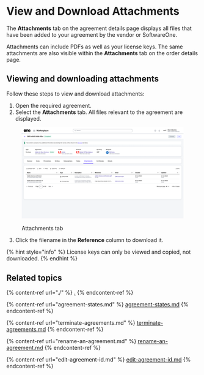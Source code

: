 # View and Download Attachments

The **Attachments** tab on the agreement details page displays all files that have been added to your agreement by the vendor or SoftwareOne.&#x20;

Attachments can include PDFs as well as your license keys. The same attachments are also visible within the **Attachments** tab on the order details page.

## Viewing and downloading attachments

Follow these steps to view and download attachments:&#x20;

1. Open the required agreement.&#x20;
2. Select the **Attachments** tab. All files relevant to the agreement are displayed.&#x20;

<figure><img src="../../../.gitbook/assets/image (900).png" alt=""><figcaption><p>Attachments tab</p></figcaption></figure>

3. Click the filename in the **Reference** column to download it.&#x20;

{% hint style="info" %}
License keys can only be viewed and copied, not downloaded.
{% endhint %}

## Related topics

{% content-ref url="./" %}
[.](./)
{% endcontent-ref %}

{% content-ref url="agreement-states.md" %}
[agreement-states.md](agreement-states.md)
{% endcontent-ref %}

{% content-ref url="terminate-agreements.md" %}
[terminate-agreements.md](terminate-agreements.md)
{% endcontent-ref %}

{% content-ref url="rename-an-agreement.md" %}
[rename-an-agreement.md](rename-an-agreement.md)
{% endcontent-ref %}

{% content-ref url="edit-agreement-id.md" %}
[edit-agreement-id.md](edit-agreement-id.md)
{% endcontent-ref %}
